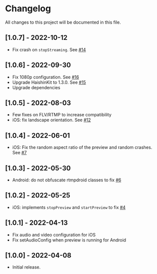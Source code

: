 # Changelog

All changes to this project will be documented in this file.

## [1.0.7] - 2022-10-12

- Fix crash on `stopStreaming`.
  See [#14](https://github.com/apivideo/api.video-flutter-live-stream/issues/14)

## [1.0.6] - 2022-09-30

- Fix 1080p configuration.
  See [#16](https://github.com/apivideo/api.video-flutter-live-stream/issues/16)
- Upgrade HaishinKit to 1.3.0.
  See [#15](https://github.com/apivideo/api.video-flutter-live-stream/issues/15)
- Upgrade dependencies

## [1.0.5] - 2022-08-03

- Few fixes on FLV/RTMP to increase compatibility
- iOS: fix landscape orientation.
  See [#12](https://github.com/apivideo/api.video-flutter-live-stream/issues/12)

## [1.0.4] - 2022-06-01

- iOS: Fix the random aspect ratio of the preview and random crashes.
  See [#7](https://github.com/apivideo/api.video-flutter-live-stream/issues/7)

## [1.0.3] - 2022-05-30

- Android: do not obfuscate rtmpdroid classes to
  fix [#6](https://github.com/apivideo/api.video-flutter-live-stream/issues/6)

## [1.0.2] - 2022-05-25

- iOS: implements `stopPreview` and `startPreview` to
  fix [#4](https://github.com/apivideo/api.video-flutter-live-stream/issues/4)

## [1.0.1] - 2022-04-13

- Fix audio and video configuration for iOS
- Fix setAudioConfig when preview is running for Android

## [1.0.0] - 2022-04-08

- Initial release.
